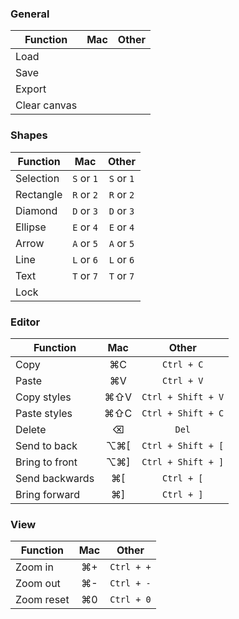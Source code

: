 ### General

| Function     | Mac | Other |
| ------------ | :-: | :---: |
| Load         |
| Save         |
| Export       |
| Clear canvas |

### Shapes

| Function  |    Mac     |   Other    |
| --------- | :--------: | :--------: |
| Selection | `S` or `1` | `S` or `1` |
| Rectangle | `R` or `2` | `R` or `2` |
| Diamond   | `D` or `3` | `D` or `3` |
| Ellipse   | `E` or `4` | `E` or `4` |
| Arrow     | `A` or `5` | `A` or `5` |
| Line      | `L` or `6` | `L` or `6` |
| Text      | `T` or `7` | `T` or `7` |
| Lock      |            |            |

### Editor

| Function       | Mac  |       Other        |
| -------------- | :--: | :----------------: |
| Copy           |  ⌘C  |     `Ctrl + C`     |
| Paste          |  ⌘V  |     `Ctrl + V`     |
| Copy styles    | ⌘⇧V  | `Ctrl + Shift + V` |
| Paste styles   | ⌘⇧C  | `Ctrl + Shift + C` |
| Delete         |  ⌫   |       `Del`        |
| Send to back   | ⌥⌘\[ | `Ctrl + Shift + [` |
| Bring to front | ⌥⌘\] | `Ctrl + Shift + ]` |
| Send backwards | ⌘\[  |     `Ctrl + [`     |
| Bring forward  | ⌘\]  |     `Ctrl + ]`     |

### View

| Function   | Mac |   Other    |
| ---------- | :-: | :--------: |
| Zoom in    | ⌘+  | `Ctrl + +` |
| Zoom out   | ⌘-  | `Ctrl + -` |
| Zoom reset | ⌘0  | `Ctrl + 0` |
